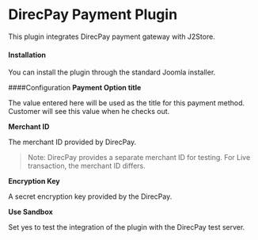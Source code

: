 # DirecPay Payment Plugin

This plugin integrates DirecPay payment gateway with J2Store.

#### Installation
You can install the plugin through the standard Joomla installer.

####Configuration
**Payment Option title**

The value entered here will be used as the title for this payment method. Customer will see this value when he checks out.

**Merchant ID**

The merchant ID provided by DirecPay.
>Note: DirecPay provides a separate merchant ID for testing. For Live transaction, the merchant ID differs.

**Encryption Key**

A secret encryption key provided by the DirecPay.

**Use Sandbox**

Set yes to test the integration of the plugin with the DirecPay test server.













